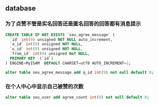 ## database

### 为了点赞不管是实名回答还是匿名回答的回答都有消息提示

```sql
CREATE TABLE IF NOT EXISTS `seu_agree_message` (
  `id` int(9) unsigned NOT NULL auto_increment,
  `a_id` int(9) unsigned NOT NULL,
  `u_id` int(9) unsigned NOT NULL,
  `from_id` int(9) unsigned NoT NULL,
  PRIMARY KEY  (`id`)
) ENGINE=MyISAM  DEFAULT CHARSET=utf8 AUTO_INCREMENT=1;
```

```sql
alter table seu_agree_message add q_id int(9) not null default 0;
```

### 在个人中心中显示自己被赞的次数

```sql
alter table seu_user add agree_count int(9) not null default 0;
```